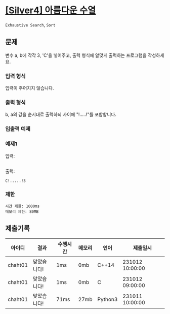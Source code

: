 
# [[Silver4] 아름다운 수열](https://www.codetree.ai/training-field/search/problems/beautiful-sequence/description?page=1&pageSize=20)

`Exhaustive Search`, `Sort`

## 문제

변수 a, b에 각각 3, 'C'을 넣어주고, 출력 형식에 알맞게 출력하는 프로그램을 작성하세요.

### 입력 형식

입력이 주어지지 않습니다.

### 출력 형식

b, a의 값을 순서대로 출력하되 사이에 "!.....!"를 포함합니다.

### 입출력 예제

### 예제1
입력:
```
```

출력:
```
C!.....!3
```

### 제한
```
시간 제한: 1000ms
메모리 제한: 80MB
```


## 제출기록

|아이디|결과|수행시간|메모리|언어|제출일시|
|---|---|---|---|---|---|
|chaht01|맞았습니다!|1ms|0mb|C++14|231012&emsp;10:00:00|
|chaht01|맞았습니다!|1ms|0mb|C|231012&emsp;09:00:00|
|chaht01|맞았습니다!|71ms|27mb|Python3|231011&emsp;10:00:00|
